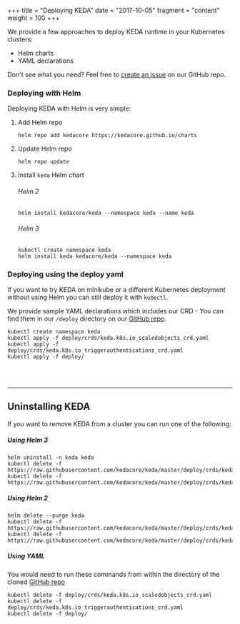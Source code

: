 +++
title = "Deploying KEDA"
date = "2017-10-05"
fragment = "content"
weight = 100
+++

We provide a few approaches to deploy KEDA runtime in your Kubernetes clusters:

- Helm charts
- YAML declarations

Don't see what you need? Feel free to [create an issue](https://github.com/kedacore/keda/issues/new) on our GitHub repo.

### Deploying with Helm

Deploying KEDA with Helm is very simple:

1. Add Helm repo
    ```cli
    helm repo add kedacore https://kedacore.github.io/charts
    ```

2. Update Helm repo
    ```cli
    helm repo update
    ```

3. Install `keda` Helm chart

    ###### Helm 2

    ```cli
    helm install kedacore/keda --namespace keda --name keda
    ```

    ###### Helm 3

    ```cli
    kubectl create namespace keda
    helm install keda kedacore/keda --namespace keda
    ```

### Deploying using the deploy yaml
If you want to try KEDA on minikube or a different Kubernetes deployment without using Helm you can still deploy it with `kubectl`.

We provide sample YAML declarations which includes our CRD - You can find them in our `/deploy` directory on our [GitHub repo](https://github.com/kedacore/keda).

```
kubectl create namespace keda
kubectl apply -f deploy/crds/keda.k8s.io_scaledobjects_crd.yaml
kubectl apply -f deploy/crds/keda.k8s.io_triggerauthentications_crd.yaml
kubectl apply -f deploy/
```

<br/><br/>

---

## Uninstalling KEDA

If you want to remove KEDA from a cluster you can run one of the following:

##### Using Helm 3

```cli
helm uninstall -n keda keda
kubectl delete -f https://raw.githubusercontent.com/kedacore/keda/master/deploy/crds/keda.k8s.io_scaledobjects_crd.yaml
kubectl delete -f https://raw.githubusercontent.com/kedacore/keda/master/deploy/crds/keda.k8s.io_triggerauthentications_crd.yaml
```

##### Using Helm 2

```cli
helm delete --purge keda
kubectl delete -f https://raw.githubusercontent.com/kedacore/keda/master/deploy/crds/keda.k8s.io_scaledobjects_crd.yaml
kubectl delete -f https://raw.githubusercontent.com/kedacore/keda/master/deploy/crds/keda.k8s.io_triggerauthentications_crd.yaml
```

##### Using YAML

You would need to run these commands from within the directory of the cloned [GitHub repo](https://github.com/kedacore/keda)

```cli
kubectl delete -f deploy/crds/keda.k8s.io_scaledobjects_crd.yaml
kubectl delete -f deploy/crds/keda.k8s.io_triggerauthentications_crd.yaml
kubectl delete -f deploy/
```